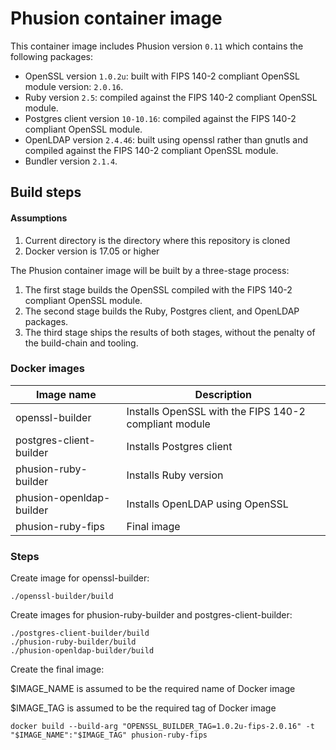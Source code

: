 # Phusion container image
This container image includes Phusion version `0.11` which contains the following packages:

* OpenSSL version `1.0.2u`: built with  FIPS 140-2 compliant OpenSSL module version: `2.0.16`.
* Ruby version `2.5`: compiled against the FIPS 140-2 compliant OpenSSL module.
* Postgres client version `10-10.16`: compiled against the FIPS 140-2 compliant OpenSSL module.
* OpenLDAP version `2.4.46`: built using openssl rather than gnutls and compiled against the FIPS 140-2 compliant OpenSSL module.
* Bundler version `2.1.4`.
 

## Build steps
#### Assumptions

1. Current directory is the directory where this repository is cloned
1. Docker version is 17.05 or higher


The Phusion container image will be built by a three-stage process: 

1. The first stage builds the OpenSSL compiled with the FIPS 140-2 compliant OpenSSL module.
1. The second stage builds the Ruby, Postgres client, and OpenLDAP packages.
1. The third stage ships the results of both stages, without the penalty of the build-chain and tooling.

### Docker images    
| Image name  | Description |
|---|---|
| openssl-builder | Installs OpenSSL with the FIPS 140-2 compliant module|
| postgres-client-builder | Installs Postgres client |
| phusion-ruby-builder | Installs Ruby version |
| phusion-openldap-builder | Installs OpenLDAP using OpenSSL |
| phusion-ruby-fips | Final image |


### Steps

Create image for openssl-builder: 
```
./openssl-builder/build
```
Create images for phusion-ruby-builder and postgres-client-builder:
```
./postgres-client-builder/build
./phusion-ruby-builder/build
./phusion-openldap-builder/build
```
Create the final image:

$IMAGE_NAME is assumed to be the required name of Docker image

$IMAGE_TAG is assumed to be the required tag of Docker image
```
docker build --build-arg "OPENSSL_BUILDER_TAG=1.0.2u-fips-2.0.16" -t "$IMAGE_NAME":"$IMAGE_TAG" phusion-ruby-fips
```
